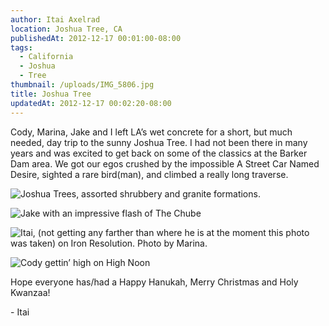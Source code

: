 ```yaml
---
author: Itai Axelrad
location: Joshua Tree, CA
publishedAt: 2012-12-17 00:01:00-08:00
tags:
  - California
  - Joshua
  - Tree
thumbnail: /uploads/IMG_5806.jpg
title: Joshua Tree
updatedAt: 2012-12-17 00:02:20-08:00
---
```


Cody, Marina, Jake and I left LA’s wet concrete for a short, but much needed, day trip to the sunny Joshua Tree. I had not been there in many years and was excited to get back on some of the classics at the Barker Dam area. We got our egos crushed by the impossible A Street Car Named Desire, sighted a rare bird(man), and climbed a really long traverse.

![Joshua Trees, assorted shrubbery and granite formations.](/uploads/IMG_5806.jpg)

![Jake with an impressive flash of The Chube](/uploads/IMG_5816.jpg)

![Itai, (not getting any farther than where he is at the moment this photo was taken) on Iron Resolution. Photo by Marina.](/uploads/487010_10151208748528382_229822770_n.jpg)

![Cody gettin’ high on High Noon](/uploads/IMG_5826.jpg)

Hope everyone has/had a Happy Hanukah, Merry Christmas and Holy Kwanzaa!

\- Itai
